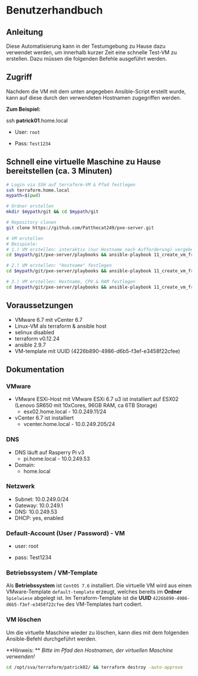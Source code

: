 # Benutzerhandbuch

## Anleitung

Diese Automatisierung kann in der Testumgebung zu Hause dazu verwendet werden, um innerhalb kurzer Zeit eine schnelle Test-VM zu erstellen. Dazu müssen die folgenden Befehle ausgeführt werden.



## Zugriff

Nachdem die VM mit dem unten angegeben Ansible-Script erstellt wurde, kann auf diese durch den verwendeten Hostnamen zugegriffen werden.

**Zum Beispiel:**

ssh **patrick01**.home.local

- User: `root`

- Pass: `Test1234`

## Schnell eine virtuelle Maschine zu Hause bereitstellen (ca. 3 Minuten)

```bash
# Login via SSH auf terraform-VM & Pfad festlegen
ssh terraform.home.local
mypath=$(pwd)

# Ordner erstellen
mkdir $mypath/git && cd $mypath/git

# Repository clonen
git clone https://github.com/Patthecat249/pxe-server.git

# VM erstellen
# Beispiele:
# 1.) VM erstellen: interaktiv (nur Hostname nach Aufforderung) vergeben
cd $mypath/git/pxe-server/playbooks && ansible-playbook 11_create_vm_from_clone.yaml

# 2.) VM erstellen: "Hostname" festlegen
cd $mypath/git/pxe-server/playbooks && ansible-playbook 11_create_vm_from_clone.yaml -e "hostname=patrick01"

# 3.) VM erstellen: Hostname, CPU & RAM festlegen
cd $mypath/git/pxe-server/playbooks && ansible-playbook 11_create_vm_from_clone.yaml -e "hostname=patrick01 cpu=4 ram=8192"
```

## Voraussetzungen

- VMware 6.7 mit vCenter 6.7
- Linux-VM als terraform & ansible host
- selinux disabled
- terraform v0.12.24
- ansible 2.9.7
- VM-template mit UUID (4226b890-4986-d6b5-f3ef-e3458f22cfee)



## Dokumentation

### VMware

- VMware ESXi-Host mit VMware ESXi 6.7 u3 ist installiert auf ESX02 (Lenovo SR650 mit 10xCores, 96GB RAM, ca 6TB Storage)
  - esx02.home.local - 10.0.249.11/24
- vCenter 6.7 ist installiert 
  - vcenter.home.local - 10.0.249.205/24



### DNS

- DNS läuft auf Rasperry Pi v3
  - pi.home.local - 10.0.249.53
- Domain:
  - home.local

### Netzwerk

- Subnet: 10.0.249.0/24
- Gateway: 10.0.249.1
- DNS: 10.0.249.53
- DHCP: yes, enabled



### Default-Account (User / Password) - VM

- user: root

- pass: Test1234



### Betriebssystem / VM-Template

Als **Betriebssystem** ist `CentOS 7.6` installiert. Die virtuelle VM wird aus einen VMware-Template `default-template` erzeugt, welches bereits im **Ordner** `Spielwiese` abgelegt ist. Im Terraform-Template ist die **UUID** `4226b890-4986-d6b5-f3ef-e3458f22cfee` des VM-Templates hart codiert.  



### VM löschen

Um die virtuelle Maschine wieder zu löschen, kann dies mit dem folgenden Ansible-Befehl durchgeführt werden.

**Hinweis: ** *Bitte im Pfad den Hostnamen, der virtuellen Maschine verwenden!*

```bash
cd /opt/sva/terraform/patrick02/ && terraform destroy -auto-approve
```

